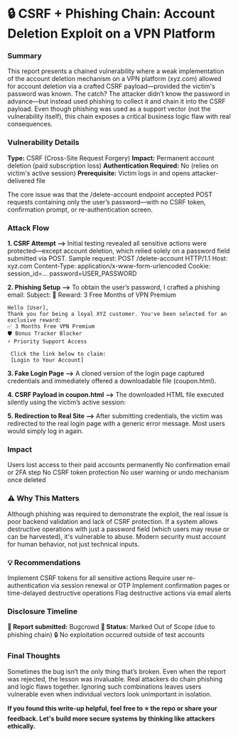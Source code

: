 # 🔒 CSRF + Phishing Chain: Account Deletion Exploit on a VPN Platform

### Summary

This report presents a chained vulnerability where a weak implementation of the account deletion mechanism on a VPN platform (xyz.com) allowed for account deletion via a crafted CSRF payload—provided the victim's password was known. 
The catch? The attacker didn’t know the password in advance—but instead used phishing to collect it and chain it into the CSRF payload.
Even though phishing was used as a support vector (not the vulnerability itself), this chain exposes a critical business logic flaw with real consequences.


### Vulnerability Details

**Type:** CSRF (Cross-Site Request Forgery)
**Impact:** Permanent account deletion (paid subscription loss)
**Authentication Required:** No (relies on victim's active session)
**Prerequisite:** Victim logs in and opens attacker-delivered file

The core issue was that the /delete-account endpoint accepted POST requests containing only the user’s password—with no CSRF token, confirmation prompt, or re-authentication screen.


### Attack Flow

**1. CSRF Attempt -->** Initial testing revealed all sensitive actions were protected—except account deletion, which relied solely on a password field submitted via POST.
  Sample request:
          POST /delete-account HTTP/1.1
          Host: xyz.com
          Content-Type: application/x-www-form-urlencoded
          Cookie: session_id=...
          password=USER_PASSWORD

**2. Phishing Setup -->** To obtain the user’s password, I crafted a phishing email:
    Subject: 🎁 Reward: 3 Free Months of VPN Premium

    Hello [User],
    Thank you for being a loyal XYZ customer. You've been selected for an exclusive reward:
    ✅ 3 Months Free VPN Premium  
    🛡️ Bonus Tracker Blocker  
    ⚡ Priority Support Access  
    
     Click the link below to claim:
     [Login to Your Account]

**3. Fake Login Page -->** A cloned version of the login page captured credentials and immediately offered a downloadable file (coupon.html).

**4. CSRF Payload in coupon.html -->** The downloaded HTML file executed silently using the victim’s active session:
     <form action="https://xyz.com/delete-account" method="POST">
        <input type="hidden" name="password" value="stolen_password_here">
     </form>
     <script>document.forms[0].submit();</script>

**5. Redirection to Real Site -->** After submitting credentials, the victim was redirected to the real login page with a generic error message. Most users would simply log in again.


### Impact
 
Users lost access to their paid accounts permanently
No confirmation email or 2FA step
No CSRF token protection
No user warning or undo mechanism once deleted

### ⚠️ Why This Matters

Although phishing was required to demonstrate the exploit, the real issue is poor backend validation and lack of CSRF protection. If a system allows destructive operations with just a password field (which users may reuse or can be harvested), it's vulnerable to abuse.
Modern security must account for human behavior, not just technical inputs.

### 💡 Recommendations

Implement CSRF tokens for all sensitive actions
Require user re-authentication via session renewal or OTP
Implement confirmation pages or time-delayed destructive operations
Flag destructive actions via email alerts

### Disclosure Timeline

**📅 Report submitted:** Bugcrowd
**🚫 Status:** Marked Out of Scope (due to phishing chain)
🔒 No exploitation occurred outside of test accounts


### Final Thoughts

Sometimes the bug isn’t the only thing that’s broken.
Even when the report was rejected, the lesson was invaluable. Real attackers do chain phishing and logic flaws together. Ignoring such combinations leaves users vulnerable even when individual vectors look unimportant in isolation.


**If you found this write-up helpful, feel free to ⭐ the repo or share your feedback.
Let's build more secure systems by thinking like attackers ethically.**
